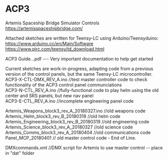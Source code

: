 # ACP3
Artemis Spaceship Bridge Simulator Controls  
  https://artemisspaceshipbridge.com/

Attached sketches are written for Teensy-LC using Arduino/Teensyduino:  
  https://www.arduino.cc/en/Main/Software  
  https://www.pjrc.com/teensy/td_download.html
  
ACP3 Guide...pdf  --- Very important documentation to help get started

Current sketches are work-in-progress, adapting code from a previous version of the control panels, but the same Teensy-LC microcontroller.  
ACP3-X-CTL-DMX_REV_A.ino //test master controller code to check functionality of the ACP3 control panel communciations  
ACP3-N-CTL_REV_A.ino //fully-functional code to play helm using the old center and SRS panels, but new nav panel  
ACP3-E-CTL_REV_A.ino //incomplete engineering panel code  

Artemis_Weapons_block3_rev_A_20180327.ino //old weapons code  
Artemis_Helm_block3_rev_B_20180319 //old helm code  
Artemis_Engineering_block3_rev_B_20180319 //old engineering code  
Artemis_Science_block3_rev_A_20180327 //old science code  
Artemis_Comms_block3_rev_A_20180404 //old communications code  
Panel_MCP_20180401 // old master control code - End of Line.  

DMXcommands.xml //DMX script for Artemis to use master control -- place in "dat" folder

